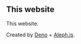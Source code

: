 ## This website

This website.

Created by [Deno](https://deno.land/) + [Aleph.js](https://alephjs.org/).